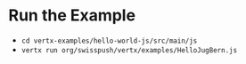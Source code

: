 # Run the Example 
* `cd vertx-examples/hello-world-js/src/main/js`
* `vertx run org/swisspush/vertx/examples/HelloJugBern.js`
